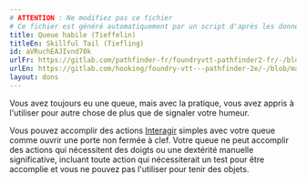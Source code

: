 ```yaml
---
# ATTENTION : Ne modifiez pas ce fichier
# Ce fichier est généré automatiquement par un script d'après les données du module Foundry VTT officiel et de sa traduction
title: Queue habile (Tieffelin)
titleEn: Skillful Tail (Tiefling)
id: aVRuchEAJIvnd70k
urlFr: https://gitlab.com/pathfinder-fr/foundryvtt-pathfinder2-fr/-/blob/master/data/feats/aVRuchEAJIvnd70k.htm
urlEn: https://gitlab.com/hooking/foundry-vtt---pathfinder-2e/-/blob/master/packs/data/feats.db/skillful-tail-tiefling.json
layout: dons
---
```

Vous avez toujours eu une queue, mais avec la pratique, vous avez appris à l'utiliser pour autre chose de plus que de signaler votre humeur.

Vous pouvez accomplir des actions [Interagir](../actions/interagir.md) simples avec votre queue comme ouvrir une porte non fermée à clef. Votre queue ne peut accomplir des actions qui nécessitent des doigts ou une dextérité manuelle significative, incluant toute action qui nécessiterait un test pour être accomplie et vous ne pouvez pas l'utiliser pour tenir des objets.
